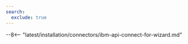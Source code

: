 ```yaml
---
search:
  exclude: true
---
```


--8<-- "latest/installation/connectors/ibm-api-connect-for-wizard.md"
